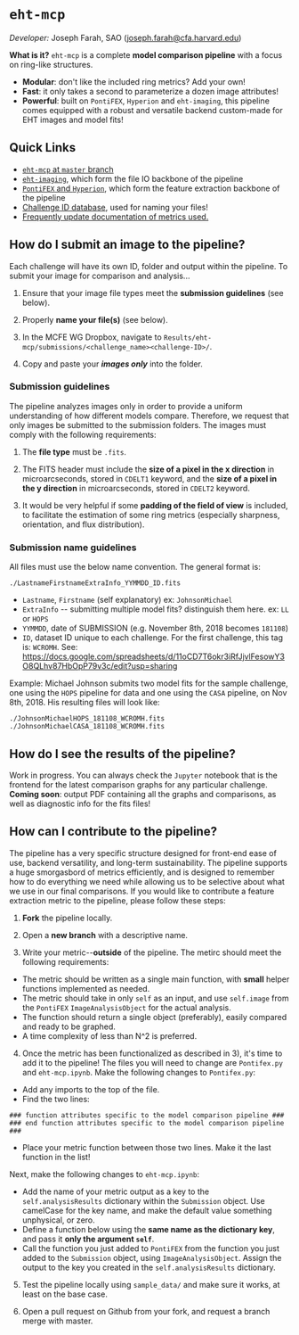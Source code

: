 # `eht-mcp` 

*Developer:* Joseph Farah, SAO (joseph.farah@cfa.harvard.edu)

**What is it?** `eht-mcp` is a complete **model comparison pipeline** with a focus on ring-like structures.

  - **Modular**: don't like the included ring metrics? Add your own!
  - **Fast**: it only takes a second to parameterize a dozen image attributes!
  - **Powerful**: built on `PontiFEX`, `Hyperion` and `eht-imaging`, this pipeline comes equipped with a robust and versatile backend custom-made for EHT images and model fits!


## Quick Links
 * [`eht-mcp` at `master` branch](https://github.com/sao-eht/model-comparison-pipeline)
 * [`eht-imaging`](https://github.com/achael/eht-imaging), which form the file IO backbone of the pipeline
 * [`PontiFEX` and `Hyperion`](https://github.com/sao-eht/pontifex), which form the feature extraction backbone of the pipeline
 * [Challenge ID database](https://docs.google.com/spreadsheets/d/11oCD7T6okr3iRfJjvlFesowY3O8QLhv87HbOpP79v3c/edit?usp=sharing), used for naming your files!
 * [Frequently update documentation of metrics used.](https://github.com/sao-eht/eht-mcp/blob/master/docs/eht-mcp_metric_descriptions.pdf)
## How do I submit an image to the pipeline?
Each challenge will have its own ID, folder and output within the pipeline. To submit your image for comparison and analysis...

  1) Ensure that your image file types meet the **submission guidelines** (see below).
  
  2) Properly **name your file(s)** (see below).

  3) In the MCFE WG Dropbox, navigate to `Results/eht-mcp/submissions/<challenge_name><challenge-ID>/`. 

  4) Copy and paste your ***images only*** into the folder.

### Submission guidelines

The pipeline analyzes images only in order to provide a uniform understanding of how different models compare. Therefore, we request that only images be submitted to the submission folders. The images must comply with the following requirements:

  1) The **file type** must be `.fits`. 

  2) The FITS header must include the **size of a pixel in the x direction** in microarcseconds, stored in `CDELT1` keyword, and the **size of a pixel in the y direction** in microarcseconds, stored in `CDELT2` keyword. 

  3) It would be very helpful if some **padding of the field of view** is included, to facilitate the estimation of some ring metrics (especially sharpness, orientation, and flux distribution).

### Submission name guidelines

All files must use the below name convention. The general format is:

```
./LastnameFirstnameExtraInfo_YYMMDD_ID.fits
```

 * `Lastname`, `Firstname` (self explanatory) ex: `JohnsonMichael`
 * `ExtraInfo` -- submitting multiple model fits? distinguish them here. ex: `LL` or `HOPS`
 * `YYMMDD`, date of SUBMISSION (e.g. November 8th, 2018 becomes `181108`)
 * `ID`, dataset ID unique to each challenge. For the first challenge, this tag is: `WCROMH`. See: https://docs.google.com/spreadsheets/d/11oCD7T6okr3iRfJjvlFesowY3O8QLhv87HbOpP79v3c/edit?usp=sharing

Example: Michael Johnson submits two model fits for the sample challenge, one using the `HOPS` pipeline for data and one using the `CASA` pipeline, on Nov 8th, 2018. His resulting files will look like:

```
./JohnsonMichaelHOPS_181108_WCROMH.fits
./JohnsonMichaelCASA_181108_WCROMH.fits
``` 

## How do I see the results of the pipeline?

Work in progress. You can always check the `Jupyter` notebook that is the frontend for the latest comparison graphs for any particular challenge. **Coming soon**: output PDF containing all the graphs and comparisons, as well as diagnostic info for the fits files!


## How can I contribute to the pipeline?

The pipeline has a very specific structure designed for front-end ease of use, backend versatility, and long-term sustainability. The pipeline supports a huge smorgasbord of metrics efficiently, and is designed to remember how to do everything we need while allowing us to be selective about what we use in our final comparisons. If you would like to contribute a feature extraction metric to the pipeline, please follow these steps:

  1) **Fork** the pipeline locally. 

  2) Open a **new branch** with a descriptive name. 

  3) Write your metric--**outside** of the pipeline. The metirc should meet the following requirements:

  * The metric should be written as a single main function, with **small** helper functions implemented as needed. 
  * The metric should take in only `self` as an input, and use `self.image` from the `PontiFEX` `ImageAnalysisObject` for the actual analysis. 
  * The function should return a single object (preferably), easily compared and ready to be graphed. 
  * A time complexity of less than N^2 is preferred. 

4) Once the metric has been functionalized as described in 3), it's time to add it to the pipeline! The files you will need to change are `Pontifex.py` and `eht-mcp.ipynb`. Make the following changes to `Pontifex.py`:

* Add any imports to the top of the file.
* Find the two lines: 

```
### function attributes specific to the model comparison pipeline ###
### end function attributes specific to the model comparison pipeline ###
```
* Place your metric function between those two lines. Make it the last function in the list!

Next, make the following changes to `eht-mcp.ipynb`:

* Add the name of your metric output as a key to the `self.analysisResults` dictionary within the `Submission` object. Use camelCase for the key name, and make the default value something unphysical, or zero. 
* Define a function below using the **same name as the dictionary key**, and pass it **only the argument `self`**.
* Call the function you just added to `PontiFEX` from the function you just added to the `Submission` object, using `ImageAnalysisObject`. Assign the output to the key you created in the `self.analysisResults` dictionary. 

5) Test the pipeline locally using `sample_data/` and make sure it works, at least on the base case. 

6) Open a pull request on Github from your fork, and request a branch merge with master.


